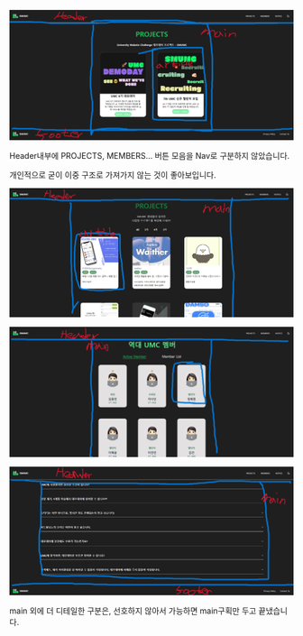 ![1.png](./images/1.png)

Header내부에 PROJECTS, MEMBERS… 버튼 모음을 Nav로 구분하지 않았습니다.

개인적으로 굳이 이중 구조로 가져가지 않는 것이 좋아보입니다.

![2.png](./images/2.png)

![3.png](./images/3.png)

![4.png](./images/4.png)

main 외에 더 디테일한 구분은, 선호하지 않아서 가능하면 main구획만 두고 끝냈습니다.
